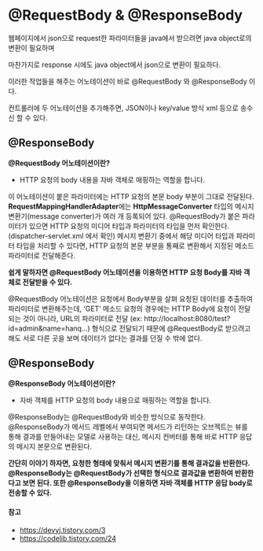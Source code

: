 # @RequestBody & @ResponseBody



웹페이지에서 json으로 request한 파라미터들을 java에서 받으려면 java object로의 변환이 필요하며 

마찬가지로 response 시에도 java object에서 json으로 변환이 필요하다.

이러한 작업들을 해주는 어노테이션이 바로 @RequestBody 와 @ResponseBody 이다. 

컨트롤러에 두 어노테이션을 추가해주면, JSON이나 key/value 방식 xml 등으로 송수신 할 수 있다.



## @ResponseBody

**@RequestBody 어노테이션이란?**

- HTTP 요청의 body 내용을 자바 객체로 매핑하는 역할을 합니다.



이 어노테이션이 붙은 파라미터에는 HTTP 요청의 본문 body 부분이 그대로 전달된다. **RequestMappingHandlerAdapter**에는 **HttpMessageConverter** 타입의 메시지 변환기(message converter)가 여러 개 등록되어 있다. @RequestBody가 붙은 파라미터가 있으면 HTTP 요청의 미디어 타입과 파라미터의 타입을 먼저 확인한다. (dispatcher-servlet.xml 에서 확인) 메시지 변환기 중에서 해당 미디어 타입과 파라미터 타입을 처리할 수 있다면, HTTP 요청의 본문 부분을 통째로 변환해서 지정된 메소드 파라미터로 전달해준다.

**쉽게 말하자면 @RequestBody 어노테이션을 이용하면 HTTP 요청 Body를 자바 객체로 전달받을 수 있다.**

@RequestBody 어노테이션은 요청에서 Body부분을 살펴 요청된 데이터를 추출하여 파라미터로 변환해주는데, ‘GET’ 메소드 요청의 경우에는 HTTP Body에 요청이 전달되는 것이 아니라, URL의 파라미터로 전달 (ex: http://localhost:8080/test?id=admin&name=hanq…) 형식으로 전달되기 때문에 @RequestBody로 받으려고 해도 서로 다른 곳을 보며 데이터가 없다는 결과를 던질 수 밖에 없다.



## @ResponseBody

**@ResponseBody 어노테이션이란?**

- 자바 객체를 HTTP 요청의 body 내용으로 매핑하는 역할을 합니다.



@ResponseBody는 @RequestBody와 비슷한 방식으로 동작한다. @ResponseBody가 메서드 레벨에서 부여되면 메서드가 리턴하는 오브젝트는 뷰를 통해 결과를 만들어내는 모델로 사용하는 대신, 메시지 컨버터를 통해 바로 HTTP 응답의 메시지 본문으로 변환된다.

**간단히 이야기 하자면, 요청한 형태에 맞춰서 메시지 변환기를 통해 결과값을 반환한다. @ResponseBody는 @RequestBody가 선택한 형식으로 결과값을 변환하여 반환한다고 보면 된다. 또한 @ResponseBody을 이용하면 자바 객체를 HTTP 응답 body로 전송할 수 있다.**



#### 참고

- https://devyj.tistory.com/3
- https://codelib.tistory.com/24